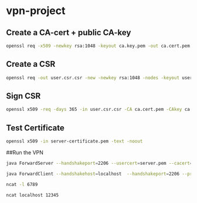 # vpn-project
## Create a CA-cert + public CA-key

```bash
openssl req -x509 -newkey rsa:1048 -keyout ca.key.pem -out ca.cert.pem -nodes -days 365
```

## Create a CSR

```bash
openssl req -out user.csr.csr -new -newkey rsa:1048 -nodes -keyout user.private.key
```

## Sign CSR

```bash
openssl x509 -req -days 365 -in user.csr.csr -CA ca.cert.pem -CAkey ca.key.pem -CAcreateserial -out user.pem
```

## Test Certificate
```bash
openssl x509 -in server-certificate.pem -text -noout
```

##Run the VPN
```bash
java ForwardServer --handshakeport=2206 --usercert=server.pem --cacert=ca.pem --key=server-private.der
```

```bash
java ForwardClient --handshakehost=localhost  --handshakeport=2206 --proxyport=12345 --targethost=localhost --targetport=6789 --usercert=client.pem --cacert=ca.pem --key=client-private.der 
```

```bash
ncat -l 6789
```

```bash
ncat localhost 12345
```